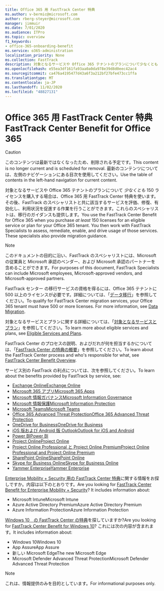 ```yaml
---
title: Office 365 用 FastTrack Center 特典
ms.author: v-bermic@microsoft.com
author: rberg-steyer@microsoft.com
manager: jimmuir
ms.date: 7/01/2020
ms.audience: ITPro
ms.topic: overview
f1_keywords:
- office-365-onboarding-benefit
ms.service: o365-administration
localization_priority: None
ms.collection: FastTrack
description: 対象となるサービスや Office 365 テナントのプランについて少なくとも 150 ライセンスを購入する場合は、Office 365 用 FastTrack Center 特典を使います。その後、FastTrack のスペシャリストと共に該当するサービスを評価、修復、有効化し、利用状況を促進する作業を行うことができます。これらのスペシャリストは、移行のガイダンスも提供します。
ms.openlocfilehash: e55ea3df161fa93aa0a0da978e39d8d0eec42ac4
ms.sourcegitcommit: ca476a4195477d43a6f3a212bf27bfe473cc1ffa
ms.translationtype: MT
ms.contentlocale: ja-JP
ms.lasthandoff: 11/02/2020
ms.locfileid: "48827131"
---
```

# <a name="fasttrack-center-benefit-for-office-365"></a><span data-ttu-id="cfa92-105">Office 365 用 FastTrack Center 特典</span><span class="sxs-lookup"><span data-stu-id="cfa92-105">FastTrack Center Benefit for Office 365</span></span>

> [!CAUTION]
> <span data-ttu-id="cfa92-106">このコンテンツは最新ではなくなったため、削除される予定です。</span><span class="sxs-lookup"><span data-stu-id="cfa92-106">This content is no longer current and is scheduled for removal.</span></span> <span data-ttu-id="cfa92-107">最新のコンテンツについては、左側のナビゲーションにある目次を使用してください。</span><span class="sxs-lookup"><span data-stu-id="cfa92-107">Use the table of contents in the left-hand navigation for current content.</span></span>

<span data-ttu-id="cfa92-p103">対象となるサービスや Office 365 テナントのプランについて *少なくとも* 150 ライセンスを購入する場合は、Office 365 用 FastTrack Center 特典を使います。その後、FastTrack のスペシャリストと共に該当するサービスを評価、修復、有効化し、利用状況を促進する作業を行うことができます。これらのスペシャリストは、移行のガイダンスも提供します。</span><span class="sxs-lookup"><span data-stu-id="cfa92-p103">You use the FastTrack Center Benefit for Office 365 when you purchase  *at least*  150 licenses for an eligible service or plan for your Office 365 tenant. You then work with FastTrack Specialists to assess, remediate, enable, and drive usage of those services. These specialists also provide migration guidance.</span></span> 
  
> [!NOTE]
> <span data-ttu-id="cfa92-111">このドキュメントの目的に沿い、FastTrack のスペシャリストには、Microsoft の従業員と Microsoft 承認のベンダー、および Microsoft 承認のパートナーを含めることができます。</span><span class="sxs-lookup"><span data-stu-id="cfa92-111">For purposes of this document, FastTrack Specialists can include Microsoft employees, Microsoft-approved vendors, and Microsoft-approved partners.</span></span> 
  
<span data-ttu-id="cfa92-p104">FastTrack センター の移行サービスの資格を得るには、Office 365 テナントに 500 以上のライセンスが必要です。詳細については、「[データ移行](O365-data-migration.md)」を参照してください。</span><span class="sxs-lookup"><span data-stu-id="cfa92-p104">To qualify for FastTrack Center migration services, your Office 365 tenant must have 500 or more licenses. For more information, see [Data Migration](O365-data-migration.md).</span></span>
  
<span data-ttu-id="cfa92-114">対象となるサービスとプランに関する詳細については、「[対象となるサービスとプラン](M365-eligible-services-and-plans.md)」を参照してください。</span><span class="sxs-lookup"><span data-stu-id="cfa92-114">To learn more about eligible services and plans, see [Eligible Services and Plans](M365-eligible-services-and-plans.md).</span></span>
  
<span data-ttu-id="cfa92-115">FastTrack Center のプロセスの説明、およびだれが何を担当するかについては、「[FastTrack Center の特典の概要](O365-fasttrack-benefit-overview.md)」を参照してください。</span><span class="sxs-lookup"><span data-stu-id="cfa92-115">To learn about the FastTrack Center process and who's responsible for what, see [FastTrack Center Benefit Overview](O365-fasttrack-benefit-overview.md).</span></span>

<span data-ttu-id="cfa92-116">サービス別の FastTrack の利点については、次を参照してください。</span><span class="sxs-lookup"><span data-stu-id="cfa92-116">To learn about the benefits provided by FastTrack by service, see:</span></span>

- [<span data-ttu-id="cfa92-117">Exchange Online</span><span class="sxs-lookup"><span data-stu-id="cfa92-117">Exchange Online</span></span>](O365-fasttrack-responsibilities.md#exchange-online)
- [<span data-ttu-id="cfa92-118">Microsoft 365 アプリ</span><span class="sxs-lookup"><span data-stu-id="cfa92-118">Microsoft 365 Apps</span></span>](O365-fasttrack-responsibilities.md#microsoft-365-apps)
- [<span data-ttu-id="cfa92-119">Microsoft 情報ガバナンス</span><span class="sxs-lookup"><span data-stu-id="cfa92-119">Microsoft Information Governance</span></span>](O365-fasttrack-responsibilities.md#microsoft-information-governance)
- [<span data-ttu-id="cfa92-120">Microsoft 情報保護</span><span class="sxs-lookup"><span data-stu-id="cfa92-120">Microsoft Information Protection</span></span>](O365-fasttrack-responsibilities.md#microsoft-information-protection)
- [<span data-ttu-id="cfa92-121">Microsoft Teams</span><span class="sxs-lookup"><span data-stu-id="cfa92-121">Microsoft Teams</span></span>](O365-fasttrack-responsibilities.md#microsoft-teams)
- [<span data-ttu-id="cfa92-122">Office 365 Advanced Threat Protection</span><span class="sxs-lookup"><span data-stu-id="cfa92-122">Office 365 Advanced Threat Protection</span></span>](O365-fasttrack-responsibilities.md#office-365-advanced-threat-protection)
- [<span data-ttu-id="cfa92-123">OneDrive for Business</span><span class="sxs-lookup"><span data-stu-id="cfa92-123">OneDrive for Business</span></span>](O365-fasttrack-responsibilities.md#onedrive-for-business)
- [<span data-ttu-id="cfa92-124">iOS 版および Android 版 Outlook</span><span class="sxs-lookup"><span data-stu-id="cfa92-124">Outlook for iOS and Android</span></span>](O365-fasttrack-responsibilities.md#outlook-for-ios-and-android)
- [<span data-ttu-id="cfa92-125">Power BI</span><span class="sxs-lookup"><span data-stu-id="cfa92-125">Power BI</span></span>](O365-fasttrack-responsibilities.md#power-bi)
- [<span data-ttu-id="cfa92-126">Project Online</span><span class="sxs-lookup"><span data-stu-id="cfa92-126">Project Online</span></span>](O365-fasttrack-responsibilities.md#project-online)
- [<span data-ttu-id="cfa92-127">Project Online Professional と Project Online Premium</span><span class="sxs-lookup"><span data-stu-id="cfa92-127">Project Online Professional and Project Online Premium</span></span>](O365-fasttrack-responsibilities.md#project-online-professional-and-project-online-premium)
- [<span data-ttu-id="cfa92-128">SharePoint Online</span><span class="sxs-lookup"><span data-stu-id="cfa92-128">SharePoint Online</span></span>](O365-fasttrack-responsibilities.md#sharepoint-online)
- [<span data-ttu-id="cfa92-129">Skype for Business Online</span><span class="sxs-lookup"><span data-stu-id="cfa92-129">Skype for Business Online</span></span>](O365-fasttrack-responsibilities.md#skype-for-business-online)
- [<span data-ttu-id="cfa92-130">Yammer Enterprise</span><span class="sxs-lookup"><span data-stu-id="cfa92-130">Yammer Enterprise</span></span>](O365-fasttrack-responsibilities.md#yammer-enterprise)
  
<span data-ttu-id="cfa92-p105">[Enterprise Mobility + Security 用の FastTrack Center 特典](EMS-fasttrack-benefit-for-EMS.md)に関する情報をお探しですか。内容は以下のとおりです。</span><span class="sxs-lookup"><span data-stu-id="cfa92-p105">Are you looking for [FastTrack Center Benefit for Enterprise Mobility + Security](EMS-fasttrack-benefit-for-EMS.md)? It includes information about:</span></span>
  
- <span data-ttu-id="cfa92-133">Microsoft Intune</span><span class="sxs-lookup"><span data-stu-id="cfa92-133">Microsoft Intune</span></span>
- <span data-ttu-id="cfa92-134">Azure Active Directory Premium</span><span class="sxs-lookup"><span data-stu-id="cfa92-134">Azure Active Directory Premium</span></span> 
- <span data-ttu-id="cfa92-135">Azure Information Protection</span><span class="sxs-lookup"><span data-stu-id="cfa92-135">Azure Information Protection</span></span>

<span data-ttu-id="cfa92-136">[Windows 10　の FastTrack Center の特典](Win-10-fasttrack-benefit-for-Windows-10.md)を探していますか?</span><span class="sxs-lookup"><span data-stu-id="cfa92-136">Are you looking for [FastTrack Center Benefit for Windows 10](Win-10-fasttrack-benefit-for-Windows-10.md)?</span></span> <span data-ttu-id="cfa92-137">これには次の内容が含まれます。</span><span class="sxs-lookup"><span data-stu-id="cfa92-137">It includes information about:</span></span>

- <span data-ttu-id="cfa92-138">Windows 10</span><span class="sxs-lookup"><span data-stu-id="cfa92-138">Windows 10</span></span>
- <span data-ttu-id="cfa92-139">App Assure</span><span class="sxs-lookup"><span data-stu-id="cfa92-139">App Assure</span></span>
- <span data-ttu-id="cfa92-140">新しい Microsoft Edge</span><span class="sxs-lookup"><span data-stu-id="cfa92-140">The new Microsoft Edge</span></span>
- <span data-ttu-id="cfa92-141">Microsoft Defender Advanced Threat Protection</span><span class="sxs-lookup"><span data-stu-id="cfa92-141">Microsoft Defender Advanced Threat Protection</span></span>
    
> [!NOTE]
> <span data-ttu-id="cfa92-142">これは、情報提供のみを目的としています。</span><span class="sxs-lookup"><span data-stu-id="cfa92-142">For informational purposes only.</span></span> 

